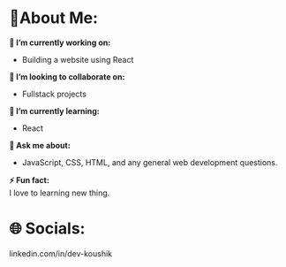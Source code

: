 # 💫About Me:
<strong>🔭 I’m currently working on:</strong>
<br>
- Building a website using React

<strong>👯 I’m looking to collaborate on:</strong>
<br>
- Fullstack projects

<strong>🌱 I’m currently learning:</strong>
<br>
- React

<strong>💬 Ask me about:</strong>
<br>
- JavaScript, CSS, HTML, and any general web development questions.

<strong>⚡ Fun fact:</strong>
<br>
I love to learning new thing.

# 🌐 Socials:
linkedin.com/in/dev-koushik
<!--
**DevNinjaX/DevNinJaX** is a ✨ _special_ ✨ repository because its `README.md` (this file) appears on your GitHub profile.

Here are some ideas to get you started:

- 🔭 I’m currently working on ...
- 🌱 I’m currently learning ...
- 👯 I’m looking to collaborate on ...
- 🤔 I’m looking for help with ...
- 💬 Ask me about ...
- 📫 How to reach me: ...
- 😄 Pronouns: ...
- ⚡ Fun fact: ...
-->
